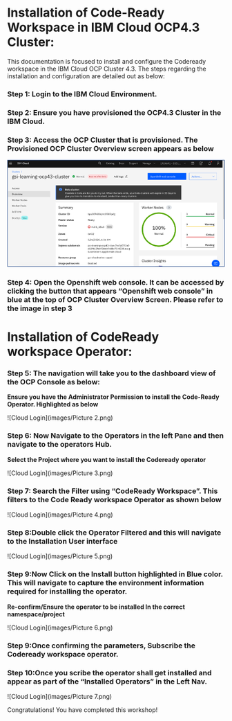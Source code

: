 # Installation of Code-Ready Workspace in IBM Cloud OCP4.3 Cluster:

This documentation is focused to install and configure the Codeready workspace in the IBM Cloud OCP Cluster 4.3. The steps regarding the installation and configuration are detailed out as below:

### Step 1: Login to the IBM Cloud Environment.

### Step 2: Ensure you have provisioned the OCP4.3 Cluster in the  IBM Cloud.

### Step 3: Access the OCP Cluster that is provisioned. The Provisioned OCP Cluster Overview screen appears as below

![Cloud Login](images/Picture1.png)

### Step 4: Open the Openshift web console. It can be accessed by clicking the button that appears “Openshift web console” in blue at the top of OCP Cluster Overview Screen. Please refer to the image in step 3

# Installation of CodeReady workspace Operator:

### Step 5: The navigation will take you to the dashboard view of the OCP Console as below:

**Ensure you have the Administrator Permission to install the Code-Ready Operator. Highlighted as below**

![Cloud Login](images/Picture 2.png)

### Step 6: Now Navigate to the Operators in the left Pane and then navigate to the operators Hub.

**Select the Project where you want to install the Codeready operator**

![Cloud Login](images/Picture 3.png)

### Step 7: Search the Filter using “CodeReady Workspace”.  This filters to the Code Ready workspace Operator as shown below

![Cloud Login](images/Picture 4.png)

### Step 8:Double click the Operator Filtered and this will navigate to the Installation User interface

![Cloud Login](images/Picture 5.png)

### Step 9:Now Click on the Install button highlighted in Blue color. This will navigate to capture the environment information required for installing the operator.

**Re-confirm/Ensure the operator to be installed In the correct namespace/project**

![Cloud Login](images/Picture 6.png)

### Step 9:Once confirming the parameters, Subscribe the Codeready workspace operator.

### Step 10:Once you scribe the operator shall get installed and appear as part of the “Installed Operators” in the Left Nav.

![Cloud Login](images/Picture 7.png)






Congratulations! You have completed this workshop!
